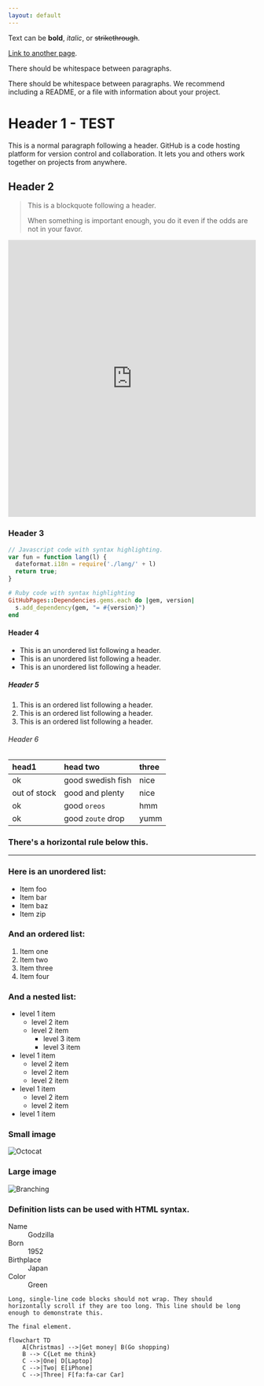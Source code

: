```yaml
---
layout: default
---
```


Text can be **bold**, _italic_, or ~~strikethrough~~.

[Link to another page](./another-page.html).

There should be whitespace between paragraphs.

There should be whitespace between paragraphs. We recommend including a README, or a file with information about your project.

# Header 1 - TEST

This is a normal paragraph following a header. GitHub is a code hosting platform for version control and collaboration. It lets you and others work together on projects from anywhere.

## Header 2

> This is a blockquote following a header.
>
> When something is important enough, you do it even if the odds are not in your favor.

<html lang="en">
  <body> <center>
<iframe frameborder="0" style="width:100%;height:564px;" src="https://viewer.diagrams.net/?tags=%7B%7D&highlight=0000ff&edit=_blank&layers=1&nav=1&title=Untitled%20Diagram.drawio#R7RrZcts28Gs0kz5Iw0OkpUfZjpO2durGadI%2BZUASItGQBAuAOvL1XRw8RduybClNJ%2FJYAhbAAth7lxy5F9nmDUNFckMjnI4cK9qM3MuR49hTx4MfCdlqyMx1NCBmJDKTGsAd%2BYoN0DLQkkSYdyYKSlNBii4wpHmOQ9GBIcboujttSdPurgWK8Q7gLkTpLvQTiURibuGcNfC3mMRJtbPtz%2FVIhqrJ5iY8QRFdt0Du65F7wSgVupVtLnAqiVfR5dPP20%2Fp9Rf%2FzS%2B%2F83%2FQH%2Be%2Ffnj3cayRXT1lSX0FhnNxMGp%2B88a5fndnb7386038yyJx1pdj25CBi21FMBwB%2FUyXMpHQmOYofd1Azxkt8whLtBb0mjnXlBYAtAH4NxZia4QBlYICKBFZakbxhog%2FW%2B2%2FJKqJZ3qXG4NZdbamo88pD9fj6yNEMfM4LVmIH6BEw1FQBUwzLNgW1jGcIkFW3U2Rkcm4nlcvvaUEjuNYRn%2Bm9nwyb31mGsG20hFr4sy8M9Ay9e26XfwCsRgLg7JhLTRaZ2xAiuFPYL6R6xVKS3O%2FkeOnQMzziKygGQtFdw0KKsAlEohjUcFh56A%2FF2ADGFqgVx8RIygAaXLg6NYFTcss57rzYVvgn%2FbGdCcYRhksu0pBNxUCR%2F%2BEfLU3lqufz83u3tMXvysFIyCEBoP7dAzvEcmXSDLswPN%2FwFmBGRIlMxSdPoqjp%2FVg3ArZBH2Cg%2BCUxgzI6p4DWgJyhll%2F7LYZOF8nROC7AikFW4Mf6ar7kmxw5Rl0P02B5ZSprd3lcumEIcC5YPQLbo1EfuB7fn3cFWYCbw5Q%2F121NljmVkcfp6a7bhyFaxlY0nYSlUsYMgQdLX2qSjqzb2mPK6Or7fHZtzXIzlEMsjvrstyxT2tznYNtLqz6xFAepySPDzS%2BLbHy%2Fyll3HK%2BpLkYcyUYC5hg28VGrzLjfTxy%2FrMQ%2FcHBRFm3KI%2BA4hBW6pstwaJgFd4xiX2bhwmjOfmq7ipjQ0HykpZyBayE75zm4w440m6JT6Ct96BLGWuCkRpzsFVYrY1jhmOQH4V2WeahIFQ6npp0%2Bn7fFUVraWEDB%2F8O77OIJIOR4ruMC6Axeu2MQHHnF4ub93cCiap%2FKY11QsJETkYCx5QBfslpkUgRKBjmOA8baVBQ7e0tJX9vwaoDPWTeA%2F4TRq%2BuZRxhBSBM8hhUbp9sCwpLBYG0Qu7EwN1B%2FDL5vun8f5Ob30pRlKJhNeEKHS64cunKNkuTAcGWYr8CrEwgKiEkVwzHxppUNmlNhJQvrnvSoEik9T5rKudg%2FEWZno8dfEQQ2Ea6rQSttNHhmYyhWAtT63iB3AFBnANZKUjfVVhmJbg7JYmCdnerTSG4e2Xv6i1CihjvbKGjQTLBE93KKFN3SVDeR3rRO01EOEfaaqojrVUcNHgief8rkisduewQsE37WgHlTss6aje3lhj7wSynKZK3YSgiSBpsDWadqFlQoTaW56XpSh0QGiTi3XFe8gKrcKkal8f%2BQNRJU3AQamRV5ycWUqRCKaeKpWFa6sUNNVuTa0MlI%2FLPgK5tqbRzk6RqzZyRqjXvUV7SoZKynUUQRlXLnmqGevFlEz3a%2B4Ty3dDdk39DobuvPkZ7W3D9OWJIP3Uej%2Bn9gZgeIv0jxfTuTsj3Dq%2BNikhl0FpyTz4mDdGdoEo1nptoRQjPloOJlh%2FOcLA8XaJlzwa4Yg9w5exoTLF3SH7KRKsudv3VGhnOs4DsbKsXWbZXAXSKZlluBWgWq15ndStXP0nqZkrGOpV6YN78KCmebXWFrU75TpTieQMpXl%2FU0pQUfA%2BNRuCsVFFcqfaAAZ6FeLh2Esy8qWedTqWdAZWeDWh0nxkvVzqZ70H346v4sXXL31O3vGfq1rN44e9T5ZCJHOFVUrUAIm%2B5itkvMYcUq1DHdKx6WhPxGs%2F5kfASpeSriQmfGO1YT452Ig%2FPoumQss2cwPWPWai0%2B9o239U2bz6gbv6x1O3scW1jCc2Ckh8eVd4XO94fbZ7I2LkD5D%2BpsRuydQ%2Bn4wFlEWbjUBNtodOWV%2BNxG%2F7Tw3WCF8ZrtLil%2BCbTvkFhQlQafo0Ry3VSa55Mv1Td8wXIwY6E%2BFQXub1YjEwSTyJQDrKUAs9JnJMlGGUVUslHPipyrOsjuoQWg22WPVN1nfxgwoH7Dci6Wl%2B9iKFrBoroPsqk3cwDXigEVpgizhWvtANs1ziHahL94qksfNyVcYy5KYiXTd38PXhaqp6rUgbj0Lgwu2E22T3LD%2B4fxv0yFWScggDoAheOgdhcM1NzPtp52n6s6OY%2F6HVt555MruV2%2FbOhB7RHK%2BZURYoBz1sMCkcGgTrJx0KmD1I0rEJzzjIDARUCFG1wLMVLYUbA9qqRiDCsHlppeCqYhpc5CcFkjAMSET2Es0BljJJcIIjjgGH0RQ%2FllGUQdD%2Fi7M3TmJv3xgqEqLIT%2B%2Fji4jhC%2Bu3yXc93O8LoDVQWneq1spOE4O50j4w3jxbyLTroaXcRdunbZUar1uS5dWlJ1prGsthUV5%2FuKzbV5a3ZtPtu13x%2BNnqwyAWdfpXqm5Su5num1%2FY974u187EBw1TBnlniqo1eJYv9Oqm%2B506JaxdRr1Y2tU5bK3OHKgUvJsJtAbb2ll3bbYmuPbEeKc8OSO6xhdTdU0jvqQGdRkY9ryda0xeS0Tr5PpGMTp3HZbR6XEMy%2FaCmJZ7SE8ka1zUKcHpLOdHe%2B7Jy%2FPWERQqpFwyoUOFcYVpU5d%2FBWrDZDDaN5bPilICAAQWu3kA0%2Bdl2Zhv4nxTSYx%2FHI55508nUteqP%2FWiNxPEm3oCHPCBag27z5rXmdPP%2Buvv6Xw%3D%3D"></iframe>
    </center>
  </body>
</html>



### Header 3

```js
// Javascript code with syntax highlighting.
var fun = function lang(l) {
  dateformat.i18n = require('./lang/' + l)
  return true;
}
```

```ruby
# Ruby code with syntax highlighting
GitHubPages::Dependencies.gems.each do |gem, version|
  s.add_dependency(gem, "= #{version}")
end
```

#### Header 4

*   This is an unordered list following a header.
*   This is an unordered list following a header.
*   This is an unordered list following a header.

##### Header 5

1.  This is an ordered list following a header.
2.  This is an ordered list following a header.
3.  This is an ordered list following a header.

###### Header 6

| head1        | head two          | three |
|:-------------|:------------------|:------|
| ok           | good swedish fish | nice  |
| out of stock | good and plenty   | nice  |
| ok           | good `oreos`      | hmm   |
| ok           | good `zoute` drop | yumm  |

### There's a horizontal rule below this.

* * *

### Here is an unordered list:

*   Item foo
*   Item bar
*   Item baz
*   Item zip

### And an ordered list:

1.  Item one
1.  Item two
1.  Item three
1.  Item four

### And a nested list:

- level 1 item
  - level 2 item
  - level 2 item
    - level 3 item
    - level 3 item
- level 1 item
  - level 2 item
  - level 2 item
  - level 2 item
- level 1 item
  - level 2 item
  - level 2 item
- level 1 item

### Small image

![Octocat](https://github.githubassets.com/images/icons/emoji/octocat.png)

### Large image

![Branching](https://guides.github.com/activities/hello-world/branching.png)


### Definition lists can be used with HTML syntax.

<dl>
<dt>Name</dt>
<dd>Godzilla</dd>
<dt>Born</dt>
<dd>1952</dd>
<dt>Birthplace</dt>
<dd>Japan</dd>
<dt>Color</dt>
<dd>Green</dd>
</dl>
   

```
Long, single-line code blocks should not wrap. They should horizontally scroll if they are too long. This line should be long enough to demonstrate this.
```

```
The final element.
```

```mermaid
flowchart TD
    A[Christmas] -->|Get money| B(Go shopping)
    B --> C{Let me think}
    C -->|One| D[Laptop]
    C -->|Two| E[iPhone]
    C -->|Three| F[fa:fa-car Car]
    

